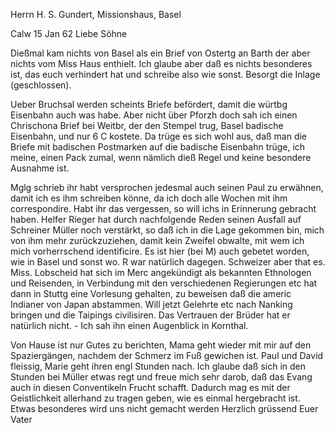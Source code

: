 Herrn H. S. Gundert, Missionshaus, Basel

 Calw 15 Jan 62
Liebe Söhne

Dießmal kam nichts von Basel als ein Brief von Ostertg an Barth der aber nichts vom Miss Haus enthielt. Ich glaube aber daß es nichts besonderes ist, das euch verhindert hat und schreibe also wie sonst. Besorgt die Inlage (geschlossen).

Ueber Bruchsal werden scheints Briefe befördert, damit die würtbg Eisenbahn auch was habe. Aber nicht über Pforzh doch sah ich einen Chrischona Brief bei Weitbr, der den Stempel trug, Basel badische Eisenbahn, und nur 6 C kostete. Da trüge es sich wohl aus, daß man die Briefe mit badischen Postmarken auf die badische Eisenbahn trüge, ich meine, einen Pack zumal, wenn nämlich dieß Regel und keine besondere Ausnahme ist.

Mglg schrieb ihr habt versprochen jedesmal auch seinen Paul zu erwähnen, damit ich es ihm schreiben könne, da ich doch alle Wochen mit ihm correspondire. Habt ihr das vergessen, so will ichs in Erinnerung gebracht haben. Helfer Rieger hat durch nachfolgende Reden seinen Ausfall auf Schreiner Müller noch verstärkt, so daß ich in die Lage gekommen bin, mich von ihm mehr zurückzuziehen, damit kein Zweifel obwalte, mit wem ich mich vorherrschend identificire. Es ist hier (bei M) auch gebetet worden, wie in Basel und sonst wo. R war natürlich dagegen. Schweizer aber that es. 
Miss. Lobscheid hat sich im Merc angekündigt als bekannten Ethnologen und Reisenden, in Verbindung mit den verschiedenen Regierungen etc hat dann in Stuttg eine Vorlesung gehalten, zu beweisen daß die americ Indianer von Japan abstammen. Will jetzt Gelehrte etc nach Nanking bringen und die Taipings civilisiren. Das Vertrauen der Brüder hat er natürlich nicht. - Ich sah ihn einen Augenblick in Kornthal.

Von Hause ist nur Gutes zu berichten, Mama geht wieder mit mir auf den Spaziergängen, nachdem der Schmerz im Fuß gewichen ist. Paul und David fleissig, Marie geht ihren engl Stunden nach. Ich glaube daß sich in den Stunden bei Müller etwas regt und freue mich sehr darob, daß das Evang auch in diesen Conventikeln Frucht schafft. Dadurch mag es mit der Geistlichkeit allerhand zu tragen geben, wie es einmal hergebracht ist. Etwas besonderes wird uns nicht gemacht werden
 Herzlich grüssend
 Euer Vater
